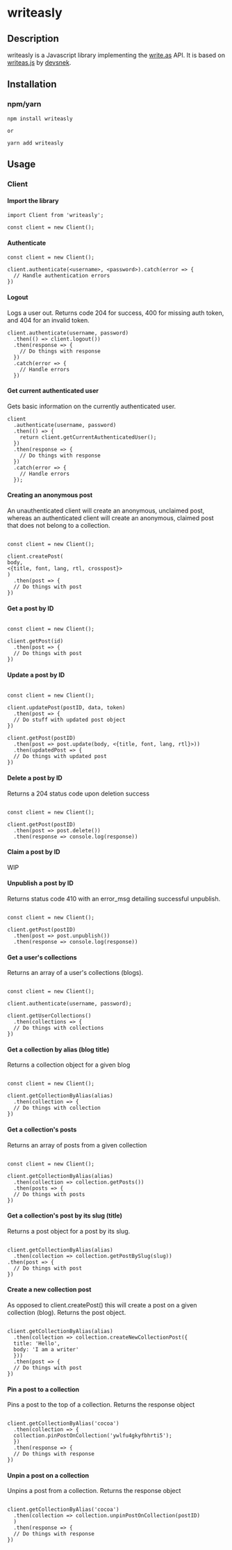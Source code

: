 # writeasly

## Description

writeasly is a Javascript library implementing the [write.as](https://write.as/) API. It is based on [writeas.js](https://github.com/devsnek/writeas.js) by [devsnek](https://github.com/devsnek).

## Installation

### npm/yarn

```
npm install writeasly

or

yarn add writeasly
```

## Usage

### Client

#### Import the library

```
import Client from 'writeasly';

const client = new Client();
```

#### Authenticate

```
const client = new Client();

client.authenticate(<username>, <password>).catch(error => {
  // Handle authentication errors
})
```

#### Logout

Logs a user out. Returns code 204 for success, 400 for missing auth token, and 404 for an invalid token.

```
client.authenticate(username, password)
  .then(() => client.logout())
  .then(response => {
    // Do things with response
  })
  .catch(error => {
    // Handle errors
  })
```

#### Get current authenticated user

Gets basic information on the currently authenticated user.

```
client
  .authenticate(username, password)
  .then(() => {
    return client.getCurrentAuthenticatedUser();
  })
  .then(response => {
    // Do things with response
  })
  .catch(error => {
    // Handle errors
  });
```

#### Creating an anonymous post

An unauthenticated client will create an anonymous, unclaimed post, whereas an authenticated client will create an anonymous, claimed post that does not belong to a collection.

```

const client = new Client();

client.createPost(
body,
<{title, font, lang, rtl, crosspost}>
)
  .then(post => {
  // Do things with post
})

```

#### Get a post by ID

```

const client = new Client();

client.getPost(id)
  .then(post => {
  // Do things with post
})

```

#### Update a post by ID

```

const client = new Client();

client.updatePost(postID, data, token)
  .then(post => {
  // Do stuff with updated post object
})

client.getPost(postID)
  .then(post => post.update(body, <{title, font, lang, rtl}>))
  .then(updatedPost => {
  // Do things with updated post
})

```

#### Delete a post by ID

Returns a 204 status code upon deletion success

```

const client = new Client();

client.getPost(postID)
  .then(post => post.delete())
  .then(response => console.log(response))

```

#### Claim a post by ID

WIP

#### Unpublish a post by ID

Returns status code 410 with an error_msg detailing successful unpublish.

```

const client = new Client();

client.getPost(postID)
  .then(post => post.unpublish())
  .then(response => console.log(response))

```

#### Get a user's collections

Returns an array of a user's collections (blogs).

```

const client = new Client();

client.authenticate(username, password);

client.getUserCollections()
  .then(collections => {
  // Do things with collections
})

```

#### Get a collection by alias (blog title)

Returns a collection object for a given blog

```

const client = new Client();

client.getCollectionByAlias(alias)
  .then(collection => {
  // Do things with collection
})

```

#### Get a collection's posts

Returns an array of posts from a given collection

```

const client = new Client();

client.getCollectionByAlias(alias)
  .then(collection => collection.getPosts())
  .then(posts => {
  // Do things with posts
})

```

#### Get a collection's post by its slug (title)

Returns a post object for a post by its slug.

```

client.getCollectionByAlias(alias)
  .then(collection => collection.getPostBySlug(slug))
.then(post => {
  // Do things with post
})

```

#### Create a new collection post

As opposed to client.createPost() this will create a post on a given collection (blog). Returns the post object.

```

client.getCollectionByAlias(alias)
  .then(collection => collection.createNewCollectionPost({
  title: 'Hello',
  body: 'I am a writer'
  }))
  .then(post => {
  // Do things with post
})

```

#### Pin a post to a collection

Pins a post to the top of a collection. Returns the response object

```

client.getCollectionByAlias('cocoa')
  .then(collection => {
  collection.pinPostOnCollection('ywlfu4gkyfbhrti5');
  })
  .then(response => {
  // Do things with response
})

```

#### Unpin a post on a collection

Unpins a post from a collection. Returns the response object

```

client.getCollectionByAlias('cocoa')
  .then(collection => collection.unpinPostOnCollection(postID)
  )
  .then(response => {
  // Do things with response
})

```

